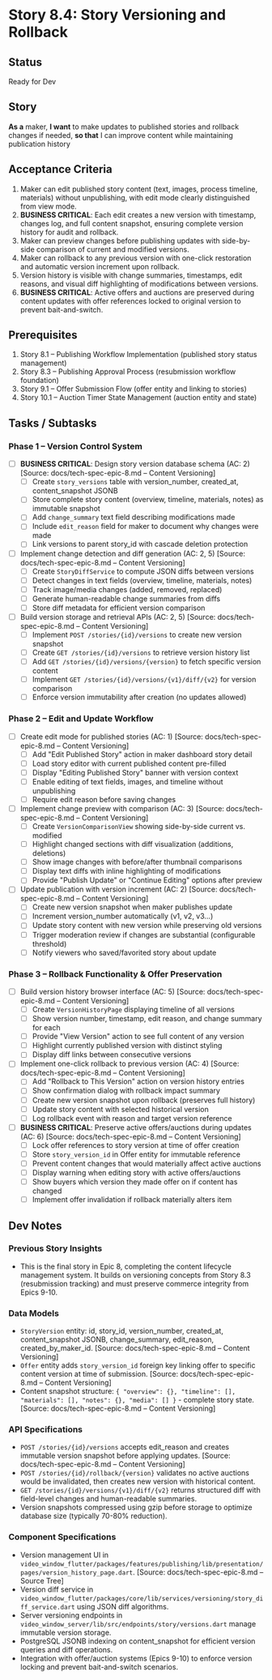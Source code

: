 # Story 8.4: Story Versioning and Rollback

## Status
Ready for Dev

## Story
**As a** maker,
**I want** to make updates to published stories and rollback changes if needed,
**so that** I can improve content while maintaining publication history

## Acceptance Criteria
1. Maker can edit published story content (text, images, process timeline, materials) without unpublishing, with edit mode clearly distinguished from view mode.
2. **BUSINESS CRITICAL**: Each edit creates a new version with timestamp, changes log, and full content snapshot, ensuring complete version history for audit and rollback.
3. Maker can preview changes before publishing updates with side-by-side comparison of current and modified versions.
4. Maker can rollback to any previous version with one-click restoration and automatic version increment upon rollback.
5. Version history is visible with change summaries, timestamps, edit reasons, and visual diff highlighting of modifications between versions.
6. **BUSINESS CRITICAL**: Active offers and auctions are preserved during content updates with offer references locked to original version to prevent bait-and-switch.

## Prerequisites
1. Story 8.1 – Publishing Workflow Implementation (published story status management)
2. Story 8.3 – Publishing Approval Process (resubmission workflow foundation)
3. Story 9.1 – Offer Submission Flow (offer entity and linking to stories)
4. Story 10.1 – Auction Timer State Management (auction entity and state)

## Tasks / Subtasks

### Phase 1 – Version Control System

- [ ] **BUSINESS CRITICAL**: Design story version database schema (AC: 2) [Source: docs/tech-spec-epic-8.md – Content Versioning]
  - [ ] Create `story_versions` table with version_number, created_at, content_snapshot JSONB
  - [ ] Store complete story content (overview, timeline, materials, notes) as immutable snapshot
  - [ ] Add `change_summary` text field describing modifications made
  - [ ] Include `edit_reason` field for maker to document why changes were made
  - [ ] Link versions to parent story_id with cascade deletion protection
- [ ] Implement change detection and diff generation (AC: 2, 5) [Source: docs/tech-spec-epic-8.md – Content Versioning]
  - [ ] Create `StoryDiffService` to compute JSON diffs between versions
  - [ ] Detect changes in text fields (overview, timeline, materials, notes)
  - [ ] Track image/media changes (added, removed, replaced)
  - [ ] Generate human-readable change summaries from diffs
  - [ ] Store diff metadata for efficient version comparison
- [ ] Build version storage and retrieval APIs (AC: 2, 5) [Source: docs/tech-spec-epic-8.md – Content Versioning]
  - [ ] Implement `POST /stories/{id}/versions` to create new version snapshot
  - [ ] Create `GET /stories/{id}/versions` to retrieve version history list
  - [ ] Add `GET /stories/{id}/versions/{version}` to fetch specific version content
  - [ ] Implement `GET /stories/{id}/versions/{v1}/diff/{v2}` for version comparison
  - [ ] Enforce version immutability after creation (no updates allowed)

### Phase 2 – Edit and Update Workflow

- [ ] Create edit mode for published stories (AC: 1) [Source: docs/tech-spec-epic-8.md – Content Versioning]
  - [ ] Add "Edit Published Story" action in maker dashboard story detail
  - [ ] Load story editor with current published content pre-filled
  - [ ] Display "Editing Published Story" banner with version context
  - [ ] Enable editing of text fields, images, and timeline without unpublishing
  - [ ] Require edit reason before saving changes
- [ ] Implement change preview with comparison (AC: 3) [Source: docs/tech-spec-epic-8.md – Content Versioning]
  - [ ] Create `VersionComparisonView` showing side-by-side current vs. modified
  - [ ] Highlight changed sections with diff visualization (additions, deletions)
  - [ ] Show image changes with before/after thumbnail comparisons
  - [ ] Display text diffs with inline highlighting of modifications
  - [ ] Provide "Publish Update" or "Continue Editing" options after preview
- [ ] Update publication with version increment (AC: 2) [Source: docs/tech-spec-epic-8.md – Content Versioning]
  - [ ] Create new version snapshot when maker publishes update
  - [ ] Increment version_number automatically (v1, v2, v3...)
  - [ ] Update story content with new version while preserving old versions
  - [ ] Trigger moderation review if changes are substantial (configurable threshold)
  - [ ] Notify viewers who saved/favorited story about update

### Phase 3 – Rollback Functionality & Offer Preservation

- [ ] Build version history browser interface (AC: 5) [Source: docs/tech-spec-epic-8.md – Content Versioning]
  - [ ] Create `VersionHistoryPage` displaying timeline of all versions
  - [ ] Show version number, timestamp, edit reason, and change summary for each
  - [ ] Provide "View Version" action to see full content of any version
  - [ ] Highlight currently published version with distinct styling
  - [ ] Display diff links between consecutive versions
- [ ] Implement one-click rollback to previous version (AC: 4) [Source: docs/tech-spec-epic-8.md – Content Versioning]
  - [ ] Add "Rollback to This Version" action on version history entries
  - [ ] Show confirmation dialog with rollback impact summary
  - [ ] Create new version snapshot upon rollback (preserves full history)
  - [ ] Update story content with selected historical version
  - [ ] Log rollback event with reason and target version reference
- [ ] **BUSINESS CRITICAL**: Preserve active offers/auctions during updates (AC: 6) [Source: docs/tech-spec-epic-8.md – Content Versioning]
  - [ ] Lock offer references to story version at time of offer creation
  - [ ] Store `story_version_id` in Offer entity for immutable reference
  - [ ] Prevent content changes that would materially affect active auctions
  - [ ] Display warning when editing story with active offers/auctions
  - [ ] Show buyers which version they made offer on if content has changed
  - [ ] Implement offer invalidation if rollback materially alters item

## Dev Notes

### Previous Story Insights
- This is the final story in Epic 8, completing the content lifecycle management system. It builds on versioning concepts from Story 8.3 (resubmission tracking) and must preserve commerce integrity from Epics 9-10.

### Data Models
- `StoryVersion` entity: id, story_id, version_number, created_at, content_snapshot JSONB, change_summary, edit_reason, created_by_maker_id. [Source: docs/tech-spec-epic-8.md – Content Versioning]
- `Offer` entity adds `story_version_id` foreign key linking offer to specific content version at time of submission. [Source: docs/tech-spec-epic-8.md – Content Versioning]
- Content snapshot structure: `{ "overview": {}, "timeline": [], "materials": [], "notes": {}, "media": [] }` - complete story state. [Source: docs/tech-spec-epic-8.md – Content Versioning]

### API Specifications
- `POST /stories/{id}/versions` accepts edit_reason and creates immutable version snapshot before applying updates. [Source: docs/tech-spec-epic-8.md – Content Versioning]
- `POST /stories/{id}/rollback/{version}` validates no active auctions would be invalidated, then creates new version with historical content.
- `GET /stories/{id}/versions/{v1}/diff/{v2}` returns structured diff with field-level changes and human-readable summaries.
- Version snapshots compressed using gzip before storage to optimize database size (typically 70-80% reduction).

### Component Specifications
- Version management UI in `video_window_flutter/packages/features/publishing/lib/presentation/pages/version_history_page.dart`. [Source: docs/tech-spec-epic-8.md – Source Tree]
- Version diff service in `video_window_flutter/packages/core/lib/services/versioning/story_diff_service.dart` using JSON diff algorithms.
- Server versioning endpoints in `video_window_server/lib/src/endpoints/story/versions.dart` manage immutable version storage.
- PostgreSQL JSONB indexing on content_snapshot for efficient version queries and diff operations.
- Integration with offer/auction systems (Epics 9-10) to enforce version locking and prevent bait-and-switch scenarios.
